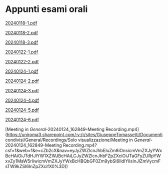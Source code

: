 





# Appunti esami orali

[20240118-1.pdf](20240118-1.pdf) 

[20240118-2.pdf](20240118-2.pdf) 

[20240118-3.pdf](20240118-3.pdf)

[20240122-1.pdf](20240122-1.pdf)  

[20240122-2.pdf](20240122-2.pdf)

[20240124-1.pdf](20240124-1.pdf) 

[20240124-2.pdf](20240124-2.pdf) 

 [20240124-3.pdf](20240124-3.pdf)  

 [20240124-4.pdf](20240124-4.pdf) 

 [20240124-5.pdf](20240124-5.pdf) 

 [20240124-6.pdf](20240124-6.pdf) 



[Meeting in _General_-20240124_162849-Meeting Recording.mp4](https://uniroma3.sharepoint.com/:v:/r/sites/GiuseppeTomassetti/Documenti condivisi/General/Recordings/Solo visualizzazione/Meeting in _General_-20240124_162849-Meeting Recording.mp4?csf=1&web=1&e=cZb2cX&nav=eyJyZWZlcnJhbEluZm8iOnsicmVmZXJyYWxBcHAiOiJTdHJlYW1XZWJBcHAiLCJyZWZlcnJhbFZpZXciOiJTaGFyZURpYWxvZy1MaW5rIiwicmVmZXJyYWxBcHBQbGF0Zm9ybSI6IldlYiIsInJlZmVycmFsTW9kZSI6InZpZXcifX0%3D))

<script type="text/javascript" src="https://freevisitorcounters.com/en/home/counter/905518/t/0"></script>


